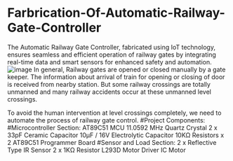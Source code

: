 # Farbrication-Of-Automatic-Railway-Gate-Controller
The Automatic Railway Gate Controller, fabricated using IoT technology, ensures seamless and efficient operation of railway gates by integrating real-time data and smart sensors for enhanced safety and automation. 
![image](https://github.com/user-attachments/assets/11e12976-7b90-4a94-b15e-2e645a77305f)
In general, Railway gates are opened or closed manually by a gate keeper. The information about arrival of train for opening or closing of door is received from nearby station. But some railway crossings are totally unmanned and many railway accidents occur at these unmanned level crossings.

To avoid the human intervention at level crossings completely, we need to automate the process of railway gate control.
#Project Components:
#Microcontroller Section:
AT89C51 MCU
11.0592 MHz Quartz Crystal
2 x 33pF Ceramic Capacitor
10µF / 16V Electrolytic Capacitor
10KΩ Resistors x 2
AT89C51 Programmer Board
#Sensor and Load Section:
2 x Reflective Type IR Sensor
2 x 1KΩ Resistor
L293D Motor Driver IC
Motor
